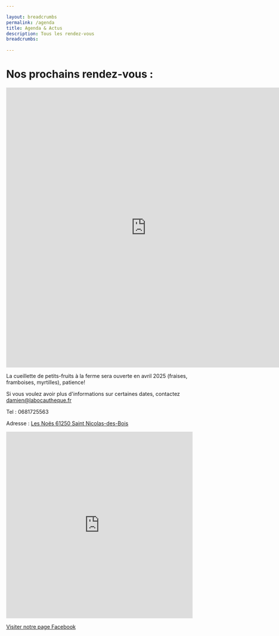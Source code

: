 ```yaml
---

layout: breadcrumbs
permalink: /agenda
title: Agenda & Actus
description: Tous les rendez-vous
breadcrumbs:
  
---
```



# Nos prochains rendez-vous :

<iframe src="https://calendar.google.com/calendar/embed?src=9n8ifmcj5qb2u6qh1bgsdj215k%40group.calendar.google.com&ctz=Europe%2FParis" style="border: 0" width="750" height="750" frameborder="0" scrolling="no"></iframe>

La cueillette de petits-fruits à la ferme sera ouverte en avril 2025 (fraises, framboises, myrtilles), patience!

Si vous voulez avoir plus d'informations sur certaines dates, contactez damien@labocautheque.fr

Tel : 0681725563

Adresse : [Les Noës 61250 Saint Nicolas-des-Bois](https://www.google.com/maps/place/Les+No%C3%ABs,+61250+Saint-Nicolas-des-Bois/data=!4m2!3m1!1s0x4809e20eb4ca68c7:0xa1bfde62ea680501?sa=X&ved=2ahUKEwjbtbakwaT1AhWHBGMBHYHHDksQ8gF6BAgPEAE)

<iframe src="https://www.facebook.com/plugins/page.php?href=https%3A%2F%2Fwww.facebook.com%2Flabocautheque&tabs=timeline&width=750&height=750&small_header=true&adapt_container_width=true&hide_cover=true&show_facepile=true&appId" width="500" height="500" style="border:none;overflow:hidden" scrolling="no" frameborder="0" allowfullscreen="true" allow="autoplay; clipboard-write; encrypted-media; picture-in-picture; web-share"></iframe>

[Visiter notre page Facebook](https://www.facebook.com/labocautheque/)

